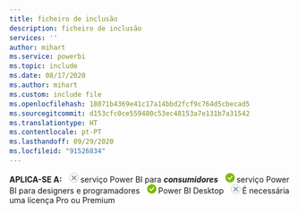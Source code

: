 ```yaml
---
title: ficheiro de inclusão
description: ficheiro de inclusão
services: ''
author: mihart
ms.service: powerbi
ms.topic: include
ms.date: 08/17/2020
ms.author: mihart
ms.custom: include file
ms.openlocfilehash: 18071b4369e41c17a14bbd2fcf9c764d5cbecad5
ms.sourcegitcommit: d153cfc0ce559480c53ec48153a7e131b7a31542
ms.translationtype: HT
ms.contentlocale: pt-PT
ms.lasthandoff: 09/29/2020
ms.locfileid: "91526834"
---
```

<Token>**APLICA-SE A:** ![Não se aplica ao.](media/no.png)serviço Power BI para ***consumidores*** ![Aplica-se ao.](media/yes.png)serviço Power BI para designers e programadores ![Aplica-se ao.](media/yes.png)Power BI Desktop ![Não se aplica ao.](media/no.png)É necessária uma licença Pro ou Premium </Token>